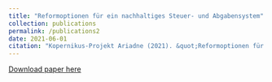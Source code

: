 ```yaml
---
title: "Reformoptionen für ein nachhaltiges Steuer- und Abgabensystem"
collection: publications
permalink: /publications2
date: 2021-06-01
citation: "Kopernikus-Projekt Ariadne (2021). &quot;Reformoptionen für ein nachhaltiges Steuer- und Abgabensystem: Wie Lenkungssteuern effektiv und gerecht für den Klima- und Umweltschutz ausgestaltet werden können.&quot; <i>Ariadne Kurzdossier</i>."
---
```

[Download paper here](https://ariadneprojekt.de/media/2021/05/Ariadne-Kurzdossier_Steuerreform_Juni2021.pdf)